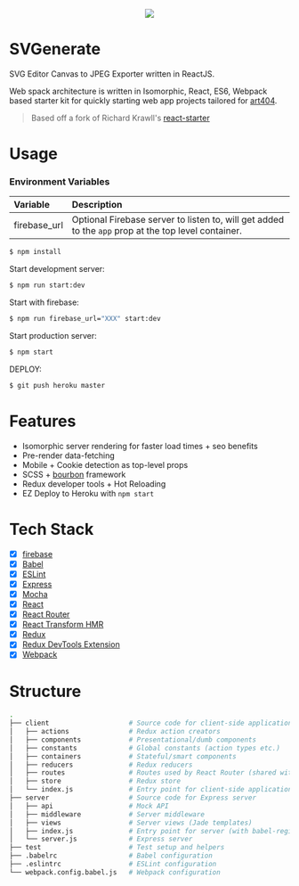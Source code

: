 <p align="center">
  <img src="https://raw.githubusercontent.com/Art404/boiler404/master/boiler404.png" />
</p>

# SVGenerate


SVG Editor Canvas to JPEG Exporter written in ReactJS.

Web spack architecture is written in Isomorphic, React, ES6, Webpack based starter kit for quickly starting web app projects tailored for [art404](http://art404.com).

> Based off a fork of Richard Krawll's [react-starter](https://github.com/richardkall/react-starter)

# Usage

### Environment Variables

Variable | Description
:------- | :----------
firebase\_url | Optional Firebase server to listen to, will get added to the `app` prop at the top level container.


```bash
$ npm install
```

Start development server:

```bash
$ npm run start:dev
```

Start with firebase:

```bash
$ npm run firebase_url="XXX" start:dev
```

Start production server:

```bash
$ npm start
```

DEPLOY:

```bash
$ git push heroku master
```

# Features

- Isomorphic server rendering for faster load times + seo benefits
- Pre-render data-fetching
- Mobile + Cookie detection as top-level props 
- SCSS + [bourbon](http://bourbon.io) framework
- Redux developer tools + Hot Reloading 
- EZ Deploy to Heroku with `npm start`

# Tech Stack

- [x] [firebase](https://firebase.com/)
- [x] [Babel](https://babeljs.io/)
- [x] [ESLint](http://eslint.org/)
- [x] [Express](http://expressjs.com/)
- [x] [Mocha](https://mochajs.org/)
- [x] [React](http://facebook.github.io/react/)
- [x] [React Router](https://github.com/reactjs/react-router)
- [x] [React Transform HMR](https://github.com/gaearon/react-transform-hmr)
- [x] [Redux](http://redux.js.org/)
- [x] [Redux DevTools Extension](https://github.com/zalmoxisus/redux-devtools-extension)
- [x] [Webpack](https://webpack.github.io)

# Structure

```bash
.
├── client                    # Source code for client-side application
│   ├── actions               # Redux action creators
│   ├── components            # Presentational/dumb components
│   ├── constants             # Global constants (action types etc.)
│   ├── containers            # Stateful/smart components
│   ├── reducers              # Redux reducers
│   ├── routes                # Routes used by React Router (shared with server)
│   ├── store                 # Redux store
│   └── index.js              # Entry point for client-side application
├── server                    # Source code for Express server
│   ├── api                   # Mock API
│   ├── middleware            # Server middleware
│   ├── views                 # Server views (Jade templates)
│   ├── index.js              # Entry point for server (with babel-register etc.)
│   └── server.js             # Express server
├── test                      # Test setup and helpers
├── .babelrc                  # Babel configuration
├── .eslintrc                 # ESLint configuration
└── webpack.config.babel.js   # Webpack configuration
```

